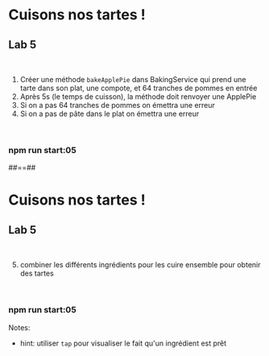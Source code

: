 <!-- .slide: class="exercice" -->

# Cuisons nos tartes !

## Lab 5

<br>

1. Créer une méthode `bakeApplePie` dans BakingService qui prend une tarte dans son plat, une compote, et 64 tranches de pommes en entrée
2. Après 5s (le temps de cuisson), la méthode doit renvoyer une ApplePie
3. Si on a pas 64 tranches de pommes on émettra une erreur
4. Si on a pas de pâte dans le plat on émettra une erreur

<br>

### npm run start:05

##==##

<!-- .slide: class="exercice" -->

# Cuisons nos tartes !

## Lab 5

<br>

5. combiner les différents ingrédients pour les cuire ensemble pour obtenir des tartes

<br>

### npm run start:05

Notes:

- hint: utiliser `tap` pour visualiser le fait qu'un ingrédient est prêt
